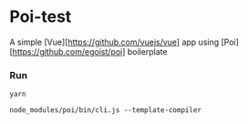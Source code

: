 # Poi-test

A simple [Vue][https://github.com/vuejs/vue] app using [Poi][https://github.com/egoist/poi] boilerplate
### Run
```yarn```

```node_modules/poi/bin/cli.js --template-compiler```

